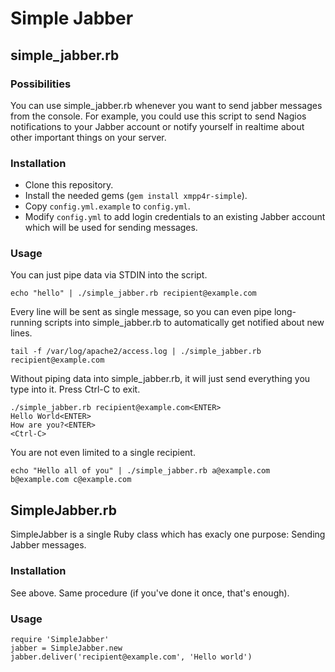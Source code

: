 Simple Jabber
=============

simple_jabber.rb
----------------

### Possibilities

You can use simple_jabber.rb whenever you want to send jabber messages
from the console. For example, you could use this script to send Nagios
notifications to your Jabber account or notify yourself in realtime about
other important things on your server.

### Installation

* Clone this repository.
* Install the needed gems (`gem install xmpp4r-simple`).
* Copy `config.yml.example` to `config.yml`.
* Modify `config.yml` to add login credentials to an existing
  Jabber account which will be used for sending messages.

### Usage

You can just pipe data via STDIN into the script.

    echo "hello" | ./simple_jabber.rb recipient@example.com

Every line will be sent as single message, so you can even pipe long-running
scripts into simple_jabber.rb to automatically get notified about new lines.

    tail -f /var/log/apache2/access.log | ./simple_jabber.rb recipient@example.com

Without piping data into simple_jabber.rb, it will just send everything you type
into it. Press Ctrl-C to exit.

    ./simple_jabber.rb recipient@example.com<ENTER>
    Hello World<ENTER>
    How are you?<ENTER>
    <Ctrl-C>

You are not even limited to a single recipient.

    echo "Hello all of you" | ./simple_jabber.rb a@example.com b@example.com c@example.com


SimpleJabber.rb
---------------

SimpleJabber is a single Ruby class which has exacly one purpose: Sending Jabber messages.

### Installation

See above. Same procedure (if you've done it once, that's enough).

### Usage

    require 'SimpleJabber'
    jabber = SimpleJabber.new
    jabber.deliver('recipient@example.com', 'Hello world')
